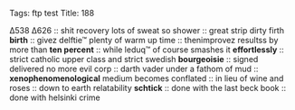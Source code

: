 Tags: ftp test
Title: 188
  
∆538 ∆626 :: shit recovery lots of sweat so shower :: great strip dirty firth **birth** :: givez delftie™ plenty of warm up time :: thenimprovez resultss by more than **ten percent** :: while leduq™ of course smashes it **effortlessly** :: strict catholic upper class and strict swedish **bourgeoisie** :: signed delivered no more evil corp :: darth vader under a fathom of mud :: **xenophenomenological** medium becomes conflated :: in lieu of wine and roses :: down to earth relatability **schtick** :: done with the last beck book :: done with helsinki crime  
